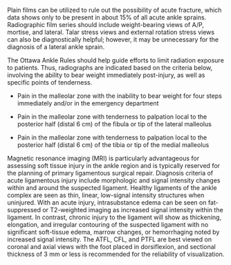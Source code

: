 Plain films can be utilized to rule out the possibility of acute fracture, which data shows only to be present in about 15% of all acute ankle sprains. Radiographic film series should include weight-bearing views of A/P, mortise, and lateral. Talar stress views and external rotation stress views can also be diagnostically helpful; however, it may be unnecessary for the diagnosis of a lateral ankle sprain.

The Ottawa Ankle Rules should help guide efforts to limit radiation exposure to patients. Thus, radiographs are indicated based on the criteria below, involving the ability to bear weight immediately post-injury, as well as specific points of tenderness.

- Pain in the malleolar zone with the inability to bear weight for four steps immediately and/or in the emergency department

- Pain in the malleolar zone with tenderness to palpation local to the posterior half (distal 6 cm) of the fibula or tip of the lateral malleolus

- Pain in the malleolar zone with tenderness to palpation local to the posterior half (distal 6 cm) of the tibia or tip of the medial malleolus

Magnetic resonance imaging (MRI) is particularly advantageous for assessing soft tissue injury in the ankle region and is typically reserved for the planning of primary ligamentous surgical repair. Diagnosis criteria of acute ligamentous injury include morphologic and signal intensity changes within and around the suspected ligament. Healthy ligaments of the ankle complex are seen as thin, linear, low-signal intensity structures when uninjured. With an acute injury, intrasubstance edema can be seen on fat-suppressed or T2-weighted imaging as increased signal intensity within the ligament. In contrast, chronic injury to the ligament will show as thickening, elongation, and irregular contouring of the suspected ligament with no significant soft-tissue edema, marrow changes, or hemorrhaging noted by increased signal intensity. The ATFL, CFL, and PTFL are best viewed on coronal and axial views with the foot placed in dorsiflexion, and sectional thickness of 3 mm or less is recommended for the reliability of visualization.